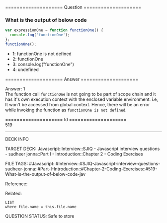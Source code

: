 ==================== Question ====================  

### What is the output of below code

```javascript
var expressionOne = function functionOne() {
  console.log('functionOne');
};
functionOne();
```

- 1: functionOne is not defined
- 2: functionOne
- 3: console.log("functionOne")
- 4: undefined  

==================== Answer ====================  

Answer: 1  
The function call `functionOne` is not going to be part of scope chain and it
has it's own execution context with the enclosed variable environment. i.e, It
won't be accessed from global context. Hence, there will be an error while
invoking the function as `functionOne is not defined`.

==================== Id ====================  
519

---

DECK INFO

TARGET DECK: Javascript::Interview::SJIQ - Javascript interview questions - sudheer jonna::Part I - Introduction::Chapter 2 - Coding Exercises

FILE TAGS: #Javascript::#Interview::#SJIQ-Javascript-interview-questions-sudheer-jonna::#Part-I-Introduction::#Chapter-2-Coding-Exercises::#519-What-is-the-output-of-below-code-jav

Reference:

Related:

```dataview
LIST
where file.name = this.file.name
```

QUESTION STATUS: Safe to store
